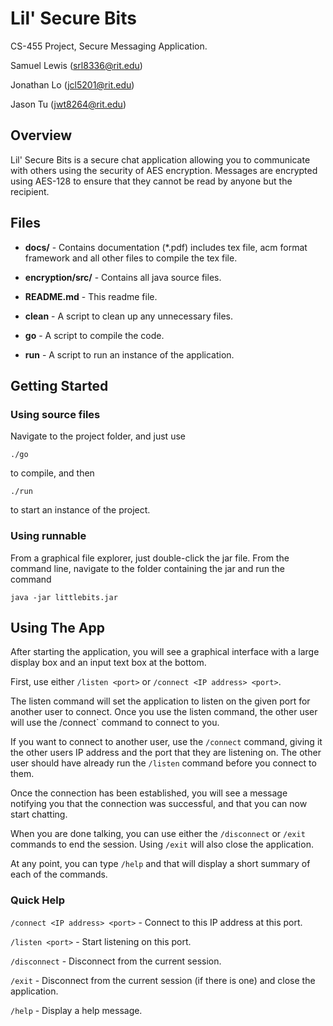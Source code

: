 # Lil' Secure Bits
CS-455 Project, Secure Messaging Application. 

Samuel Lewis (<srl8336@rit.edu>)

Jonathan Lo (<jcl5201@rit.edu>)

Jason Tu  (<jwt8264@rit.edu>)

## Overview
Lil' Secure Bits is a secure chat application allowing you to communicate with others using the security of AES encryption. Messages are encrypted using AES-128 to ensure that they cannot be read by anyone but the recipient. 

## Files

* **docs/** - Contains documentation (\*.pdf) includes tex file, acm format framework and all other files to compile the tex file.

* **encryption/src/** - Contains all java source files.

* **README.md** - This readme file.

* **clean** - A script to clean up any unnecessary files.

* **go** - A script to compile the code.

* **run** - A script to run an instance of the application.

## Getting Started
### Using source files
Navigate to the project folder, and just use 

	./go
to compile, and then 

	./run
to start an instance of the project. 

### Using runnable
From a graphical file explorer, just double-click the jar file. From the command line, navigate to the folder containing the jar and run the command

	java -jar littlebits.jar
	

## Using The App
After starting the application, you will see a graphical interface with a large display box and an input text box at the bottom. 

First, use either `/listen <port>` or `/connect <IP address> <port>`. 

The listen command will set the application to listen on the given port for another user to connect. Once you use the listen command, the other user will use the /connect` command to connect to you.

If you want to connect to another user, use the `/connect` command, giving it the other users IP address and the port that they are listening on. The other user should have already run the `/listen` command before you connect to them. 

Once the connection has been established, you will see a message notifying you that the connection was successful, and that you can now start chatting.

When you are done talking, you can use either the `/disconnect` or `/exit` commands to end the session. Using `/exit` will also close the application. 

At any point, you can type `/help` and that will display a short summary of each of the commands. 

### Quick Help

`/connect <IP address> <port>` - Connect to this IP address at this port.

`/listen <port>` - Start listening on this port.

`/disconnect` - Disconnect from the current session. 

`/exit` - Disconnect from the current session (if there is one) and close the application.

`/help` - Display a help message.